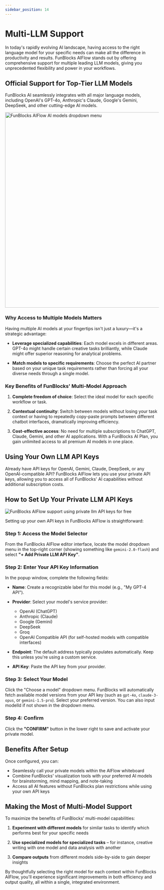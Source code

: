 ```yaml
---
sidebar_position: 14
---
```


# Multi-LLM Support

In today's rapidly evolving AI landscape, having access to the right language model for your specific needs can make all the difference in productivity and results. FunBlocks AIFlow stands out by offering comprehensive support for multiple leading LLM models, giving you unprecedented flexibility and power in your workflows.

## Official Support for Top-Tier LLM Models

FunBlocks AI seamlessly integrates with all major language models, including OpenAI's GPT-4o, Anthropic's Claude, Google's Gemini, DeepSeek, and other cutting-edge AI models.

<img src="/img/portfolio/fullsize/aiflow_llm_dropdown_menu.png" width="640" alt="FunBlocks AIFlow AI models dropdown menu"/> 

### Why Access to Multiple Models Matters

Having multiple AI models at your fingertips isn't just a luxury—it's a strategic advantage:

- **Leverage specialized capabilities**: Each model excels in different areas. GPT-4o might handle certain creative tasks brilliantly, while Claude might offer superior reasoning for analytical problems.
  
- **Match models to specific requirements**: Choose the perfect AI partner based on your unique task requirements rather than forcing all your diverse needs through a single model.

### Key Benefits of FunBlocks' Multi-Model Approach

1. **Complete freedom of choice**: Select the ideal model for each specific workflow or task.

2. **Contextual continuity**: Switch between models without losing your task context or having to repeatedly copy-paste prompts between different chatbot interfaces, dramatically improving efficiency.

3. **Cost-effective access**: No need for multiple subscriptions to ChatGPT, Claude, Gemini, and other AI applications. With a FunBlocks AI Plan, you gain unlimited access to all premium AI models in one place.

## Using Your Own LLM API Keys

Already have API keys for OpenAI, Gemini, Claude, DeepSeek, or any OpenAI-compatible API? FunBlocks AIFlow lets you use your private API keys, allowing you to access all of FunBlocks' AI capabilities without additional subscription costs.

## How to Set Up Your Private LLM API Keys

![FunBlocks AIFlow support using private llm API keys for free](/img/portfolio/fullsize/aiflow_private_api_key_setting.png)

Setting up your own API keys in FunBlocks AIFlow is straightforward:

### Step 1: Access the Model Selector
From the FunBlocks AIFlow editor interface, locate the model dropdown menu in the top-right corner (showing something like `gemini-2.0-flash`) and select **"+ Add Private LLM API Key"**.

### Step 2: Enter Your API Key Information
In the popup window, complete the following fields:

- **Name**: Create a recognizable label for this model (e.g., "My GPT-4 API").
  
- **Provider**: Select your model's service provider:
  - OpenAI (ChatGPT)
  - Anthropic (Claude)
  - Google (Gemini)
  - DeepSeek
  - Groq
  - OpenAI Compatible API (for self-hosted models with compatible interfaces)
  
- **Endpoint**: The default address typically populates automatically. Keep this unless you're using a custom service.
  
- **API Key**: Paste the API key from your provider.

### Step 3: Select Your Model
Click the "Choose a model" dropdown menu. FunBlocks will automatically fetch available model versions from your API key (such as `gpt-4o`, `claude-3-opus`, or `gemini-1.5-pro`). Select your preferred version. You can also input modelId if not shown in the dropdown menu.

### Step 4: Confirm
Click the **"CONFIRM"** button in the lower right to save and activate your private model.

## Benefits After Setup

Once configured, you can:

- Seamlessly call your private models within the AIFlow whiteboard
- Combine FunBlocks' visualization tools with your preferred AI models for brainstorming, mind mapping, and note-taking
- Access all AI features without FunBlocks plan restrictions while using your own API keys

## Making the Most of Multi-Model Support

To maximize the benefits of FunBlocks' multi-model capabilities:

1. **Experiment with different models** for similar tasks to identify which performs best for your specific needs

2. **Use specialized models for specialized tasks** – for instance, creative writing with one model and data analysis with another

3. **Compare outputs** from different models side-by-side to gain deeper insights

By thoughtfully selecting the right model for each context within FunBlocks AIFlow, you'll experience significant improvements in both efficiency and output quality, all within a single, integrated environment.